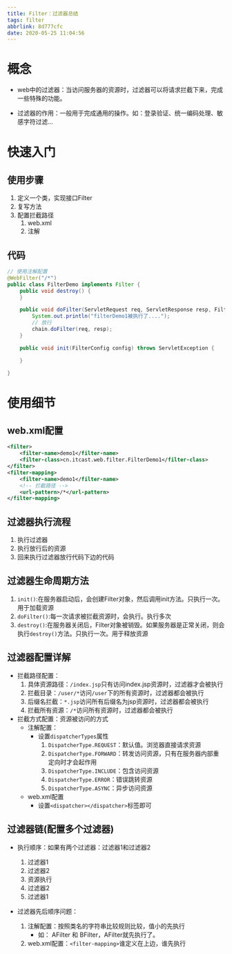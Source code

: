 ```yaml
---
title: Filter：过滤器总结
tags: filter
abbrlink: 8d777cfc
date: 2020-05-25 11:04:56
---
```


# 概念
- web中的过滤器：当访问服务器的资源时，过滤器可以将请求拦截下来，完成一些特殊的功能。
* 过滤器的作用：一般用于完成通用的操作。如：登录验证、统一编码处理、敏感字符过滤...
# 快速入门
## 使用步骤
1. 定义一个类，实现接口Filter
2. 复写方法
3. 配置拦截路径
	1. web.xml
	2. 注解
## 代码
```java
// 使用注解配置
@WebFilter("/*")
public class FilterDemo implements Filter {
    public void destroy() {
    }

    public void doFilter(ServletRequest req, ServletResponse resp, FilterChain chain) throws ServletException, IOException {
        System.out.println("filterDemo1被执行了....");
        // 放行
        chain.doFilter(req, resp);
    }

    public void init(FilterConfig config) throws ServletException {

    }

}
```
# 使用细节
## web.xml配置
```xml
<filter>
	<filter-name>demo1</filter-name>
	<filter-class>cn.itcast.web.filter.FilterDemo1</filter-class>
</filter>
<filter-mapping>
	<filter-name>demo1</filter-name>
	<!-- 拦截路径 -->
	<url-pattern>/*</url-pattern>
</filter-mapping>
```
## 过滤器执行流程
1. 执行过滤器
2. 执行放行后的资源
3. 回来执行过滤器放行代码下边的代码

## 过滤器生命周期方法
1. `init()`:在服务器启动后，会创建Filter对象，然后调用init方法。只执行一次。用于加载资源
2. `doFilter()`:每一次请求被拦截资源时，会执行。执行多次
3. `destroy()`:在服务器关闭后，Filter对象被销毁。如果服务器是正常关闭，则会执行`destroy()`方法。只执行一次。用于释放资源

## 过滤器配置详解
* 拦截路径配置：
	1. 具体资源路径：`/index.jsp`只有访问index.jsp资源时，过滤器才会被执行
	2. 拦截目录：`/user/*`访问`/user`下的所有资源时，过滤器都会被执行
	3. 后缀名拦截：`*.jsp`访问所有后缀名为jsp资源时，过滤器都会被执行
	4. 拦截所有资源：`/*`访问所有资源时，过滤器都会被执行
* 拦截方式配置：资源被访问的方式
	* 注解配置：
		* 设置`dispatcherTypes`属性
			1. `DispatcherType.REQUEST`：默认值。浏览器直接请求资源
			2. `DispatcherType.FORWARD`：转发访问资源，只有在服务器内部重定向时才会起作用
			3. `DispatcherType.INCLUDE`：包含访问资源
			4. `DispatcherType.ERROR`：错误跳转资源
			5. `DispatcherType.ASYNC`：异步访问资源
	* web.xml配置
		* 设置`<dispatcher></dispatcher>`标签即可
 ## 过滤器链(配置多个过滤器)
* 执行顺序：如果有两个过滤器：过滤器1和过滤器2
	1. 过滤器1
	2. 过滤器2
	3. 资源执行
	4. 过滤器2
	5. 过滤器1 

* 过滤器先后顺序问题：
	1. 注解配置：按照类名的字符串比较规则比较，值小的先执行
		* 如： AFilter 和 BFilter，AFilter就先执行了。
	2. web.xml配置：`<filter-mapping>`谁定义在上边，谁先执行



